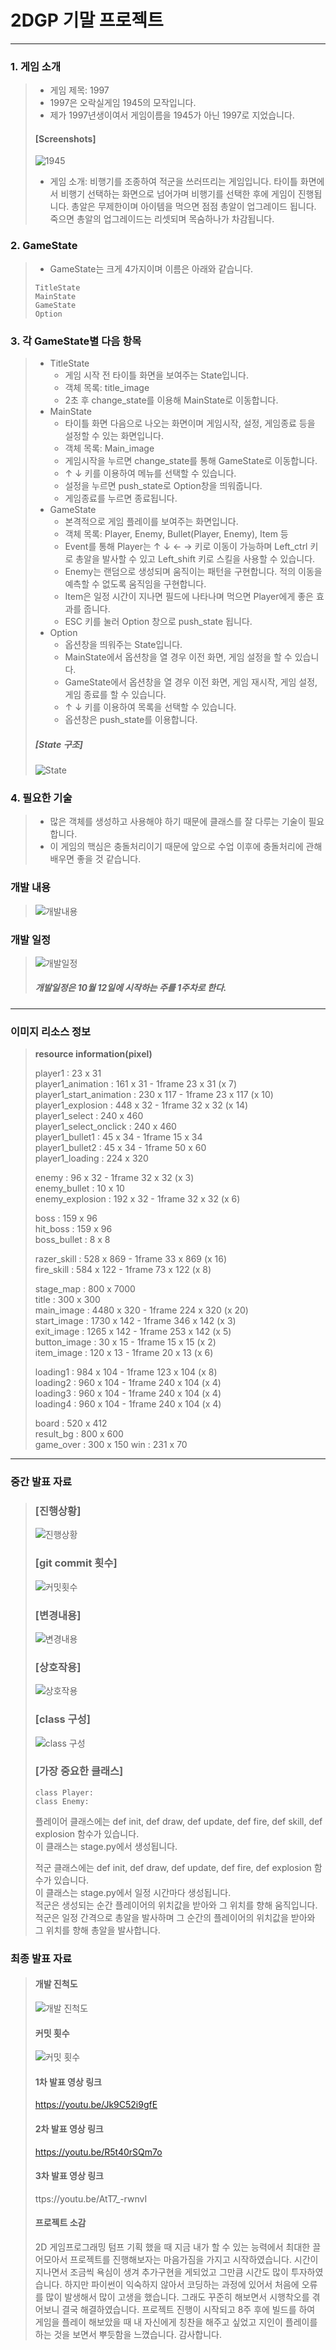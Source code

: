 # 2DGP 기말 프로젝트
-----------------------------------
### 1. 게임 소개
>+ 게임 제목: 1997
>+ 1997은 오락실게임 1945의 모작입니다.
>+ 제가 1997년생이여서 게임이름을 1945가 아닌 1997로 지었습니다.
>####      [Screenshots]
>![1945](https://user-images.githubusercontent.com/32861131/94073717-e4488800-fe32-11ea-93d5-09b78c45a9ba.png)
>+ 게임 소개: 비행기를 조종하여 적군을 쓰러뜨리는 게임입니다.
>  타이틀 화면에서 비행기 선택하는 화면으로 넘어가며 비행기를 선택한 후에 게임이 진행됩니다.
>  총알은 무제한이며 아이템을 먹으면 점점 총알이 업그레이드 됩니다.
>  죽으면 총알의 업그레이드는 리셋되며 목숨하나가 차감됩니다.
### 2. GameState
>+ GameState는 크게 4가지이며 이름은 아래와 같습니다.
>```
>TitleState
>MainState
>GameState
>Option
>```
### 3. 각 GameState별 다음 항목
>+ TitleState
>   + 게임 시작 전 타이틀 화면을 보여주는 State입니다.
>   + 객체 목록: title_image
>   + 2초 후 change_state를 이용해 MainState로 이동합니다.  
>+ MainState
>   + 타이틀 화면 다음으로 나오는 화면이며 게임시작, 설정, 게임종료 등을 설정할 수 있는 화면입니다.
>   + 객체 목록: Main_image
>   + 게임시작을 누르면 change_state를 통해 GameState로 이동합니다.
>   + ↑ ↓ 키를 이용하여 메뉴를 선택할 수 있습니다.
>   + 설정을 누르면 push_state로 Option창을 띄워줍니다.
>   + 게임종료를 누르면 종료됩니다.
>+ GameState
>   + 본격적으로 게임 플레이를 보여주는 화면입니다.
>   + 객체 목록: Player, Enemy, Bullet(Player, Enemy), Item 등
>   + Event를 통해 Player는 ↑ ↓ ← → 키로 이동이 가능하며 Left_ctrl 키로 총알을 발사할 수 있고 Left_shift 키로 스킬을 사용할 수 있습니다.  
>   + Enemy는 랜덤으로 생성되며 움직이는 패턴을 구현합니다. 적의 이동을 예측할 수 없도록 움직임을 구현합니다.
>   + Item은 일정 시간이 지나면 필드에 나타나며 먹으면 Player에게 좋은 효과를 줍니다.
>   + ESC 키를 눌러 Option 창으로 push_state 됩니다.
>+ Option
>   + 옵션창을 띄워주는 State입니다.
>   + MainState에서 옵션창을 열 경우 이전 화면, 게임 설정을 할 수 있습니다.
>   + GameState에서 옵션창을 열 경우 이전 화면, 게임 재시작, 게임 설정, 게임 종료를 할 수 있습니다.
>   + ↑ ↓ 키를 이용하여 목록을 선택할 수 있습니다.
>   + 옵션창은 push_state를 이용합니다.
>#####      [State 구조]  
>![State](https://user-images.githubusercontent.com/32861131/94073721-e6124b80-fe32-11ea-9562-ab827f40a2df.PNG)
### 4. 필요한 기술
>+ 많은 객체를 생성하고 사용해야 하기 때문에 클래스를 잘 다루는 기술이 필요합니다.
>+ 이 게임의 핵심은 충돌처리이기 때문에 앞으로 수업 이후에 충돌처리에 관해 배우면 좋을 것 같습니다.

### 개발 내용
>![개발내용](https://user-images.githubusercontent.com/32861131/95718825-ee2f0f80-0ca9-11eb-8636-3cc9e9967248.PNG)

### 개발 일정
>![개발일정](https://user-images.githubusercontent.com/32861131/95719363-a9f03f00-0caa-11eb-9181-511f198a6b2f.PNG)
>#####  개발일정은 10월 12일에 시작하는 주를 1주차로 한다.
-----------------------------------
### 이미지 리소스 정보
>**resource information(pixel)**
>
>player1 : 23 x 31  
>player1_animation : 161 x 31 - 1frame 23 x 31  (x 7)  
>player1_start_animation : 230 x 117 - 1frame 23 x 117 (x 10)  
>player1_explosion : 448 x 32 - 1frame  32 x 32 (x 14)  
>player1_select : 240 x 460  
>player1_select_onclick : 240 x 460  
>player1_bullet1 : 45 x 34 - 1frame 15 x 34  
>player1_bullet2 : 45 x 34 - 1frame 50 x 60  
>player1_loading : 224 x 320  
>
>enemy : 96 x 32 - 1frame 32 x 32 (x 3)  
>enemy_bullet : 10 x 10  
>enemy_explosion  : 192 x 32 - 1frame 32 x 32 (x 6)  
>   
>boss : 159 x 96   
>hit_boss : 159 x 96   
>boss_bullet : 8 x 8   
>
>razer_skill : 528 x 869 - 1frame 33 x 869 (x 16)  
>fire_skill : 584 x 122 - 1frame 73 x 122 (x 8)  
>   
>stage_map : 800 x 7000  
>title : 300 x 300  
>main_image : 4480 x 320 - 1frame 224 x 320 (x 20)  
>start_image : 1730 x 142 - 1frame 346 x 142 (x 3)   
>exit_image : 1265 x 142 - 1frame 253 x 142 (x 5)   
>button_image : 30 x 15 - 1frame 15 x 15 (x 2)  
>item_image : 120 x 13 - 1frame 20 x 13 (x 6)  
>   
>loading1 : 984 x 104 - 1frame 123 x 104 (x 8)   
>loading2 : 960 x 104 - 1frame 240 x 104 (x 4)   
>loading3 : 960 x 104 - 1frame 240 x 104 (x 4)   
>loading4 : 960 x 104 - 1frame 240 x 104 (x 4)
>
>board : 520 x 412   
>result_bg : 800 x 600   
>game_over : 300 x 150
>win : 231 x 70
-----------------------------------
### 중간 발표 자료
>### [진행상황]   
>![진행상황](https://user-images.githubusercontent.com/32861131/99875908-7358fd00-2c36-11eb-9110-220a64274470.PNG)   
>### [git commit 횟수]   
>![커밋횟수](https://user-images.githubusercontent.com/32861131/99875902-6dfbb280-2c36-11eb-9ed6-3c551dab385b.PNG)   
>### [변경내용]   
>![변경내용](https://user-images.githubusercontent.com/32861131/99875906-718f3980-2c36-11eb-95de-6b05fd9a104c.PNG)   
>### [상호작용]   
>![상호작용](https://user-images.githubusercontent.com/32861131/99875911-7653ed80-2c36-11eb-9283-94a64c7c7565.PNG)   
>### [class 구성]   
>![class 구성](https://user-images.githubusercontent.com/32861131/99875910-748a2a00-2c36-11eb-9881-5f6e430be717.PNG)   
>### [가장 중요한 클래스]   
>```
>class Player:
>class Enemy:
>```
>플레이어 클래스에는 def init, def draw, def update, def fire, def skill, def explosion 함수가 있습니다.   
>이 클래스는 stage.py에서 생성됩니다.   
>
>적군 클래스에는 def init, def draw, def update, def fire, def explosion 함수가 있습니다.   
>이 클래스는 stage.py에서 일정 시간마다 생성됩니다.   
>적군은 생성되는 순간 플레이어의 위치값을 받아와 그 위치를 향해 움직입니다.   
>적군은 일정 간격으로 총알을 발사하며 그 순간의 플레이어의 위치값을 받아와 그 위치를 향해 총알을 발사합니다.   
### 최종 발표 자료
>#### 개발 진척도   
>![개발 진척도](https://user-images.githubusercontent.com/32861131/100963553-eaad5b80-3569-11eb-9556-3ec0533b1cce.PNG)   
>#### 커밋 횟수   
>![커밋 횟수](https://user-images.githubusercontent.com/32861131/100963550-e97c2e80-3569-11eb-9fe5-bced1408626d.PNG)   
>#### 1차 발표 영상 링크   
>https://youtu.be/Jk9C52i9gfE   
>#### 2차 발표 영상 링크   
>https://youtu.be/R5t40rSQm7o   
>#### 3차 발표 영상 링크
>ttps://youtu.be/AtT7_-rwnvI   
>#### 프로젝트 소감
>2D 게임프로그래밍 텀프 기획 했을 때 지금 내가 할 수 있는 능력에서 최대한 끌어모아서 프로젝트를 진행해보자는 마음가짐을 가지고 시작하였습니다. 시간이 지나면서 조금씩 욕심이 생겨 추가구현을 게되었고 그만큼 시간도 많이 투자하였습니다. 하지만 파이썬이 익숙하지 않아서 코딩하는 과정에 있어서 처음에 오류를 많이 발생해서 많이 고생을 했습니다. 그래도 꾸준히 해보면서 시행착오를 겪어보니 결국 해결하였습니다. 프로젝트 진행이 시작되고 8주 후에 빌드를 하여 게임을 플레이 해보았을 때 내 자신에게 칭찬을 해주고 싶었고 지인이 플레이를 하는 것을 보면서 뿌듯함을 느꼈습니다. 감사합니다.
